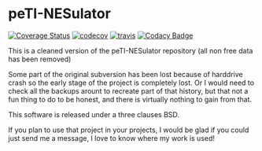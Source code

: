 peTI-NESulator
============

[![Coverage Status](https://coveralls.io/repos/github/Godzil/peTI-NESulator/badge.svg?branch=master)](https://coveralls.io/github/Godzil/peTI-NESulator?branch=master) [![codecov](https://codecov.io/gh/Godzil/peTI-NESulator/branch/master/graph/badge.svg)](https://codecov.io/gh/Godzil/peTI-NESulator) [![travis](https://travis-ci.org/Godzil/peTI-NESulator.svg?branch=master)](https://travis-ci.org/Godzil/peTI-NESulator) [![Codacy Badge](https://api.codacy.com/project/badge/Grade/a0671ed2065249f0825c91a57e883dbe)](https://www.codacy.com/app/Godzil/peTI-NESulator?utm_source=github.com&amp;utm_medium=referral&amp;utm_content=Godzil/peTI-NESulator&amp;utm_campaign=Badge_Grade)

This is a cleaned version of the peTI-NESulator repository (all non free data has been removed)

Some part of the original subversion has been lost because of harddrive crash so the 
early stage of the project is completely lost. Or I would need to check all the
backups arount to recreate part of that history, but that not a fun thing to do to be
honest, and there is virtually nothing to gain from that.

This software is released under a three clauses BSD.

If you plan to use that project in your projects, I would be glad if you could just send me a message, I love to know where my work is used!
